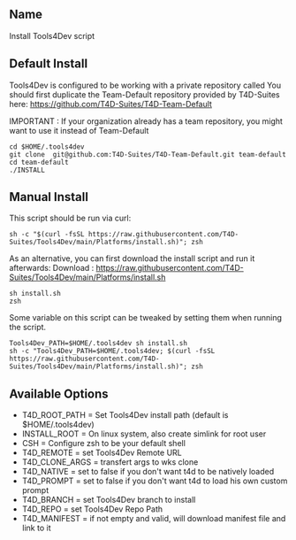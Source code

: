 
## Name
<p>Install Tools4Dev script</p>


## Default Install
Tools4Dev is configured to be working with a private repository called <Team-Folder>
You should first duplicate the Team-Default repository provided by T4D-Suites here:
https://github.com/T4D-Suites/T4D-Team-Default

IMPORTANT : If your organization already has a team repository, you might want to use it instead of Team-Default

```
cd $HOME/.tools4dev
git clone  git@github.com:T4D-Suites/T4D-Team-Default.git team-default
cd team-default
./INSTALL
```


## Manual Install
This script should be run via curl:
```
sh -c "$(curl -fsSL https://raw.githubusercontent.com/T4D-Suites/Tools4Dev/main/Platforms/install.sh)"; zsh
```

As an alternative, you can first download the install script and run it afterwards:
Download : https://raw.githubusercontent.com/T4D-Suites/Tools4Dev/main/Platforms/install.sh
```
sh install.sh
zsh
```

Some variable on this script can be tweaked by setting them when running the script.
```
Tools4Dev_PATH=$HOME/.tools4dev sh install.sh
sh -c "Tools4Dev_PATH=$HOME/.tools4dev; $(curl -fsSL https://raw.githubusercontent.com/T4D-Suites/Tools4Dev/main/Platforms/install.sh)"; zsh
```


## Available Options
* T4D_ROOT_PATH            = Set Tools4Dev install path (default is $HOME/.tools4dev)
* INSTALL_ROOT              = On linux system, also create simlink for root user
* CSH                       = Configure zsh to be your default shell
* T4D_REMOTE                = set Tools4Dev Remote URL
* T4D_CLONE_ARGS            = transfert args to wks clone
* T4D_NATIVE                = set to false if you don't want t4d to be natively loaded
* T4D_PROMPT                = set to false if you don't want t4d to load his own custom prompt
* T4D_BRANCH                = set Tools4Dev branch to install
* T4D_REPO                  = set Tools4Dev Repo Path
* T4D_MANIFEST              = if not empty and valid, will download manifest file and link to it

